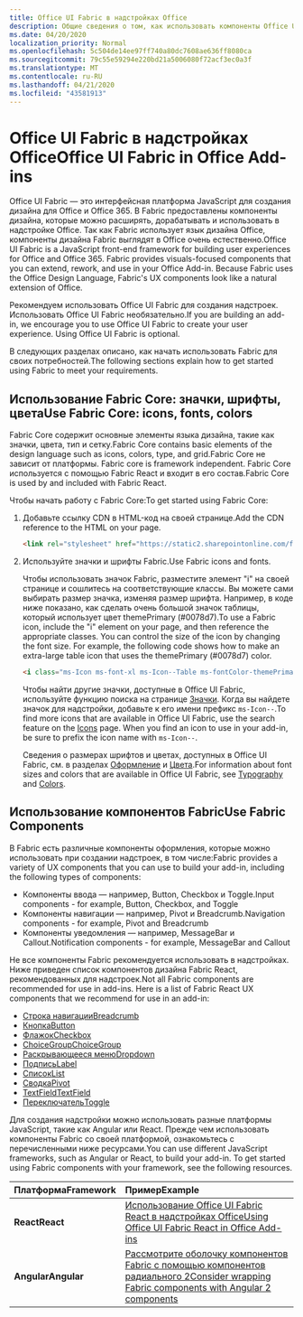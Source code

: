 ```yaml
---
title: Office UI Fabric в надстройках Office 
description: Общие сведения о том, как использовать компоненты Office UI Fabric в надстройках Office.
ms.date: 04/20/2020
localization_priority: Normal
ms.openlocfilehash: 5c504de14ee97ff740a80dc7608ae636ff8080ca
ms.sourcegitcommit: 79c55e59294e220bd21a5006080f72acf3ec0a3f
ms.translationtype: MT
ms.contentlocale: ru-RU
ms.lasthandoff: 04/21/2020
ms.locfileid: "43581913"
---
```

# <a name="office-ui-fabric-in-office-add-ins"></a><span data-ttu-id="20e93-103">Office UI Fabric в надстройках Office</span><span class="sxs-lookup"><span data-stu-id="20e93-103">Office UI Fabric in Office Add-ins</span></span> 

<span data-ttu-id="20e93-p101">Office UI Fabric — это интерфейсная платформа JavaScript для создания дизайна для Office и Office 365. В Fabric предоставлены компоненты дизайна, которые можно расширять, дорабатывать и использовать в надстройке Office. Так как Fabric использует язык дизайна Office, компоненты дизайна Fabric выглядят в Office очень естественно.</span><span class="sxs-lookup"><span data-stu-id="20e93-p101">Office UI Fabric is a JavaScript front-end framework for building user experiences for Office and Office 365. Fabric provides visuals-focused components that you can extend, rework, and use in your Office Add-in. Because Fabric uses the Office Design Language, Fabric's UX components look like a natural extension of Office.</span></span> 

<span data-ttu-id="20e93-p102">Рекомендуем использовать Office UI Fabric для создания надстроек. Использовать Office UI Fabric необязательно.</span><span class="sxs-lookup"><span data-stu-id="20e93-p102">If you are building an add-in, we encourage you to use Office UI Fabric to create your user experience. Using Office UI Fabric is optional.</span></span>

<span data-ttu-id="20e93-109">В следующих разделах описано, как начать использовать Fabric для своих потребностей.</span><span class="sxs-lookup"><span data-stu-id="20e93-109">The following sections explain how to get started using Fabric to meet your requirements.</span></span> 

## <a name="use-fabric-core-icons-fonts-colors"></a><span data-ttu-id="20e93-110">Использование Fabric Core: значки, шрифты, цвета</span><span class="sxs-lookup"><span data-stu-id="20e93-110">Use Fabric Core: icons, fonts, colors</span></span>
<span data-ttu-id="20e93-111">Fabric Core содержит основные элементы языка дизайна, такие как значки, цвета, тип и сетку.</span><span class="sxs-lookup"><span data-stu-id="20e93-111">Fabric Core contains basic elements of the design language such as icons, colors, type, and grid.</span></span><span data-ttu-id="20e93-112">Fabric Core не зависит от платформы.</span><span class="sxs-lookup"><span data-stu-id="20e93-112"> Fabric core is framework independent.</span></span> <span data-ttu-id="20e93-113">Fabric Core используется с помощью Fabric React и входит в его состав.</span><span class="sxs-lookup"><span data-stu-id="20e93-113">Fabric Core is used by and included with Fabric React.</span></span>

<span data-ttu-id="20e93-114">Чтобы начать работу с Fabric Core:</span><span class="sxs-lookup"><span data-stu-id="20e93-114">To get started using Fabric Core:</span></span>

1. <span data-ttu-id="20e93-115">Добавьте ссылку CDN в HTML-код на своей странице.</span><span class="sxs-lookup"><span data-stu-id="20e93-115">Add the CDN reference to the HTML on your page.</span></span>  

    ```html
    <link rel="stylesheet" href="https://static2.sharepointonline.com/files/fabric/office-ui-fabric-core/9.6.1/css/fabric.min.css">
    ```   
    
2. <span data-ttu-id="20e93-116">Используйте значки и шрифты Fabric.</span><span class="sxs-lookup"><span data-stu-id="20e93-116">Use Fabric icons and fonts.</span></span> 

    <span data-ttu-id="20e93-p104">Чтобы использовать значок Fabric, разместите элемент "i" на своей странице и сошлитесь на соответствующие классы. Вы можете сами выбирать размер значка, изменяя размер шрифта. Например, в коде ниже показано, как сделать очень большой значок таблицы, который использует цвет themePrimary (#0078d7).</span><span class="sxs-lookup"><span data-stu-id="20e93-p104">To use a Fabric icon, include the "i" element on your page, and then reference the appropriate classes. You can control the size of the icon by changing the font size. For example, the following code shows how to make an extra-large table icon that uses the themePrimary (#0078d7) color.</span></span> 
   
    ```html
    <i class="ms-Icon ms-font-xl ms-Icon--Table ms-fontColor-themePrimary"></i>
    ```

    <span data-ttu-id="20e93-p105">Чтобы найти другие значки, доступные в Office UI Fabric, используйте функцию поиска на странице [Значки](https://developer.microsoft.com/fabric#/styles/icons). Когда вы найдете значок для надстройки, добавьте к его имени префикс `ms-Icon--`.</span><span class="sxs-lookup"><span data-stu-id="20e93-p105">To find more icons that are available in Office UI Fabric, use the search feature on the [Icons](https://developer.microsoft.com/fabric#/styles/icons) page. When you find an icon to use in your add-in, be sure to prefix the icon name with `ms-Icon--`.</span></span> 

    <span data-ttu-id="20e93-122">Сведения о размерах шрифтов и цветах, доступных в Office UI Fabric, см. в разделах [Оформление](https://developer.microsoft.com/fabric#/styles/typography) и [Цвета](https://developer.microsoft.com/fabric#/styles/colors).</span><span class="sxs-lookup"><span data-stu-id="20e93-122">For information about font sizes and colors that are available in Office UI Fabric, see [Typography](https://developer.microsoft.com/fabric#/styles/typography) and [Colors](https://developer.microsoft.com/fabric#/styles/colors).</span></span>
 
## <a name="use-fabric-components"></a><span data-ttu-id="20e93-123">Использование компонентов Fabric</span><span class="sxs-lookup"><span data-stu-id="20e93-123">Use Fabric Components</span></span> 
<span data-ttu-id="20e93-124">В Fabric есть различные компоненты оформления, которые можно использовать при создании надстроек, в том числе:</span><span class="sxs-lookup"><span data-stu-id="20e93-124">Fabric provides a variety of UX components that you can use to build your add-in, including the following types of components:</span></span>

- <span data-ttu-id="20e93-125">Компоненты ввода — например, Button, Checkbox и Toggle.</span><span class="sxs-lookup"><span data-stu-id="20e93-125">Input components - for example, Button, Checkbox, and Toggle</span></span>
- <span data-ttu-id="20e93-126">Компоненты навигации — например, Pivot и Breadcrumb.</span><span class="sxs-lookup"><span data-stu-id="20e93-126">Navigation components - for example, Pivot and Breadcrumb</span></span>
- <span data-ttu-id="20e93-127">Компоненты уведомления — например, MessageBar и Callout.</span><span class="sxs-lookup"><span data-stu-id="20e93-127">Notification components - for example, MessageBar and Callout</span></span>  

<span data-ttu-id="20e93-128">Не все компоненты Fabric рекомендуется использовать в надстройках. Ниже приведен список компонентов дизайна Fabric React, рекомендованных для надстроек.</span><span class="sxs-lookup"><span data-stu-id="20e93-128">Not all Fabric components are recommended for use in add-ins. Here is a list of Fabric React UX components that we recommend for use in an add-in:</span></span>

- [<span data-ttu-id="20e93-129">Строка навигации</span><span class="sxs-lookup"><span data-stu-id="20e93-129">Breadcrumb</span></span>](https://developer.microsoft.com/fabric#/components/breadcrumb)
- [<span data-ttu-id="20e93-130">Кнопка</span><span class="sxs-lookup"><span data-stu-id="20e93-130">Button</span></span>](https://developer.microsoft.com/fabric#/components/button)
- [<span data-ttu-id="20e93-131">Флажок</span><span class="sxs-lookup"><span data-stu-id="20e93-131">Checkbox</span></span>](https://developer.microsoft.com/fabric#/components/checkbox)
- [<span data-ttu-id="20e93-132">ChoiceGroup</span><span class="sxs-lookup"><span data-stu-id="20e93-132">ChoiceGroup</span></span>](https://developer.microsoft.com/fabric#/components/choicegroup)
- [<span data-ttu-id="20e93-133">Раскрывающееся меню</span><span class="sxs-lookup"><span data-stu-id="20e93-133">Dropdown</span></span>](https://developer.microsoft.com/fabric#/components/dropdown)
- [<span data-ttu-id="20e93-134">Подпись</span><span class="sxs-lookup"><span data-stu-id="20e93-134">Label</span></span>](https://developer.microsoft.com/fabric#/components/label)
- [<span data-ttu-id="20e93-135">Список</span><span class="sxs-lookup"><span data-stu-id="20e93-135">List</span></span>](https://developer.microsoft.com/fabric#/components/list)
- [<span data-ttu-id="20e93-136">Сводка</span><span class="sxs-lookup"><span data-stu-id="20e93-136">Pivot</span></span>](https://developer.microsoft.com/fabric#/components/pivot)
- [<span data-ttu-id="20e93-137">TextField</span><span class="sxs-lookup"><span data-stu-id="20e93-137">TextField</span></span>](https://developer.microsoft.com/fabric#/components/textfield)
- [<span data-ttu-id="20e93-138">Переключатель</span><span class="sxs-lookup"><span data-stu-id="20e93-138">Toggle</span></span>](https://developer.microsoft.com/fabric#/components/toggle)

<span data-ttu-id="20e93-p106">Для создания надстройки можно использовать разные платформы JavaScript, такие как Angular или React. Прежде чем использовать компоненты Fabric со своей платформой, ознакомьтесь с перечисленными ниже ресурсами.</span><span class="sxs-lookup"><span data-stu-id="20e93-p106">You can use different JavaScript frameworks, such as Angular or React, to build your add-in. To get started using Fabric components with your framework, see the following resources.</span></span>

|<span data-ttu-id="20e93-141">**Платформа**</span><span class="sxs-lookup"><span data-stu-id="20e93-141">**Framework**</span></span>|<span data-ttu-id="20e93-142">**Пример**</span><span class="sxs-lookup"><span data-stu-id="20e93-142">**Example**</span></span>|
|:------------|:----------|
|<span data-ttu-id="20e93-143">**React**</span><span class="sxs-lookup"><span data-stu-id="20e93-143">**React**</span></span>|[<span data-ttu-id="20e93-144">Использование Office UI Fabric React в надстройках Office</span><span class="sxs-lookup"><span data-stu-id="20e93-144">Using Office UI Fabric React in Office Add-ins</span></span>](using-office-ui-fabric-react.md )|
|<span data-ttu-id="20e93-145">**Angular**</span><span class="sxs-lookup"><span data-stu-id="20e93-145">**Angular**</span></span>| [<span data-ttu-id="20e93-146">Рассмотрите оболочку компонентов Fabric с помощью компонентов радиального 2</span><span class="sxs-lookup"><span data-stu-id="20e93-146">Consider wrapping Fabric components with Angular 2 components</span></span>](../develop/add-ins-with-angular2.md#consider-wrapping-fabric-components-with-angular-components)|
